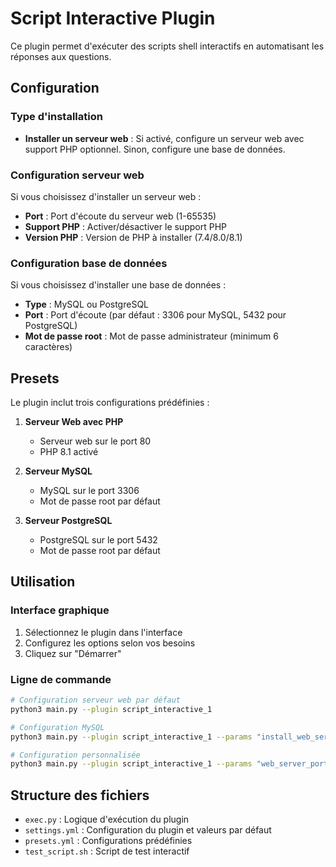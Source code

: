 # Script Interactive Plugin

Ce plugin permet d'exécuter des scripts shell interactifs en automatisant les réponses aux questions.

## Configuration

### Type d'installation

- **Installer un serveur web** : Si activé, configure un serveur web avec support PHP optionnel. Sinon, configure une base de données.

### Configuration serveur web

Si vous choisissez d'installer un serveur web :
- **Port** : Port d'écoute du serveur web (1-65535)
- **Support PHP** : Activer/désactiver le support PHP
- **Version PHP** : Version de PHP à installer (7.4/8.0/8.1)

### Configuration base de données

Si vous choisissez d'installer une base de données :
- **Type** : MySQL ou PostgreSQL
- **Port** : Port d'écoute (par défaut : 3306 pour MySQL, 5432 pour PostgreSQL)
- **Mot de passe root** : Mot de passe administrateur (minimum 6 caractères)

## Presets

Le plugin inclut trois configurations prédéfinies :

1. **Serveur Web avec PHP**
   - Serveur web sur le port 80
   - PHP 8.1 activé

2. **Serveur MySQL**
   - MySQL sur le port 3306
   - Mot de passe root par défaut

3. **Serveur PostgreSQL**
   - PostgreSQL sur le port 5432
   - Mot de passe root par défaut

## Utilisation

### Interface graphique

1. Sélectionnez le plugin dans l'interface
2. Configurez les options selon vos besoins
3. Cliquez sur "Démarrer"

### Ligne de commande

```bash
# Configuration serveur web par défaut
python3 main.py --plugin script_interactive_1

# Configuration MySQL
python3 main.py --plugin script_interactive_1 --params "install_web_server=false"

# Configuration personnalisée
python3 main.py --plugin script_interactive_1 --params "web_server_port=8080" "php_version=8.0"
```

## Structure des fichiers

- `exec.py` : Logique d'exécution du plugin
- `settings.yml` : Configuration du plugin et valeurs par défaut
- `presets.yml` : Configurations prédéfinies
- `test_script.sh` : Script de test interactif

